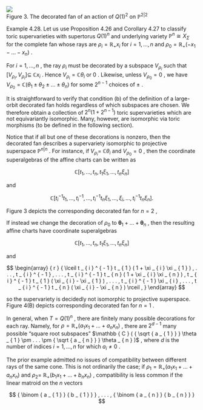 ![](tmpnkcsbhdi/366c764b1f0895aab2ca91c1cecdd4ba72615ea9c040185d2506e983dc38ffc8.jpg)  
Figure 3. The decorated fan of an action of $Q ( 1 ) ^ { 2 }$ on $\mathbb { P } ^ { 2 | 2 }$  

Example 4.28. Let us use Proposition 4.26 and Corollary 4.27 to classify toric supervarieties with supertorus $Q ( 1 ) ^ { n }$ and underlying variety $\mathbb { P } ^ { n } \cong X _ { \Sigma }$ for the complete fan whose rays are $\rho _ { i } = \mathbb { R } _ { + } x _ { i }$ for $i = 1 , . . . , n$ and $\rho _ { 0 } = \mathbb { R } _ { + } ( - x _ { 1 } - \ldots - x _ { n } )$ .  

For $i = 1 , . . . , n$ , the ray $\rho _ { i }$ must be decorated by a subspace $V _ { \rho _ { i } }$ such that $[ V _ { \rho _ { i } } , V _ { \rho _ { i } } ] \subseteq$ $\mathbb { C } x _ { i }$ . Hence $V _ { \rho _ { i } } = \mathbb { C } \theta _ { i }$ or $0$ . Likewise, unless $V _ { \rho _ { 0 } } = 0$ , we have $V _ { \rho _ { 0 } } = \mathbb { C } ( \theta _ { 1 } \pm \theta _ { 2 } \pm . . . \pm \theta _ { n } )$ for some $2 ^ { n - 1 }$ choices of $\pm$ .  

It is straightforward to verify that condition (b) of the definition of a large-orbit decorated fan holds regardless of which subspaces are chosen. We therefore obtain a collection of $2 ^ { n } ( 1 + 2 ^ { n - 1 } )$ toric supervarieties which are not equivariantly isomorphic. Many, however, are isomorphic via toric morphisms (to be defined in the following section).  

Notice that if all but one of these decorations is nonzero, then the decorated fan describes a supervariety isomorphic to projective superspace $\mathbb { P } ^ { n | n }$ . For instance, if $V _ { \rho _ { i } } =$ $\mathbb { C } \theta _ { i }$ and $V _ { \rho _ { 0 } } = 0$ , then the coordinate superalgebras of the affine charts can be written as  

$$
\mathbb { C } [ t _ { 1 } , . . . , t _ { n } , t _ { 1 } \xi _ { 1 } , . . . , t _ { n } \xi _ { n } ]
$$  

and  

$$
\mathbb { C } [ t _ { i } ^ { - 1 } t _ { 1 } , . . . , t _ { i } ^ { - 1 } , . . . , t _ { i } ^ { - 1 } t _ { n } \xi _ { 1 } , . . . , \xi _ { i } , . . . , t _ { i } ^ { - 1 } t _ { n } \xi _ { n } ] .
$$  

Figure 3 depicts the corresponding decorated fan for $n = 2$ ,  

If instead we change the decoration of $\rho _ { 0 }$ to $\boldsymbol { \theta } _ { 1 } + \ldots + \boldsymbol { \theta } _ { n }$ , then the resulting affine charts have coordinate superalgebras  

$$
\mathbb { C } [ t _ { 1 } , . . . , t _ { n } , t _ { 1 } \xi _ { 1 } , . . . , t _ { n } \xi _ { n } ]
$$  

and  

$$
\begin{array} { r } { \lceil t _ { i } ^ { - 1 } t _ { 1 } ( 1 + \xi _ { i } \xi _ { 1 } ) , . . . , t _ { i } ^ { - 1 } , . . . , t _ { i } ^ { - 1 } t _ { n } ( 1 + \xi _ { i } \xi _ { n } ) , t _ { i } ^ { - 1 } t _ { 1 } ( \xi _ { i } - \xi _ { 1 } ) , . . . , t _ { i } ^ { - 1 } \xi _ { i } , . . . , t _ { i } ^ { - 1 } t _ { n } ( \xi _ { i } - \xi _ { n } ) \rceil , } \end{array}
$$  

so the supervariety is decidedly not isomorphic to projective superspace. Figure 4(B) depicts corresponding decorated fan for $n = 1$ .  

In general, when $T = Q ( 1 ) ^ { n }$ , there are finitely many possible decorations for each ray. Namely, for $\rho = \mathbb { R } _ { + } ( a _ { 1 } x _ { 1 } + . . . + a _ { n } x _ { n } )$ , there are $2 ^ { d - 1 }$ many possible “square root subspaces” $\mathbb { C } ( { \sqrt { a _ { 1 } } } \theta _ { 1 } \pm . . . \pm { \sqrt { a _ { n } } } \theta _ { n } )$ , where $d$ is the number of indices $i = 1 , . . . , n$ for which $a _ { i } \neq 0$ .  

The prior example admitted no issues of compatibility between different rays of the same cone. This is not ordinarily the case; if $\rho _ { 1 } = \mathbb { R } _ { + } ( a _ { 1 } x _ { 1 } + \ldots + a _ { n } x _ { n } )$ and $\rho _ { 2 } =$ $\mathbb { R } _ { + } ( b _ { 1 } x _ { 1 } + . . . + b _ { n } x _ { n } )$ , compatibility is less common if the linear matroid on the $n$ vectors  

$$
{ \binom { a _ { 1 } } { b _ { 1 } } } , . . . , { \binom { a _ { n } } { b _ { n } } }
$$  